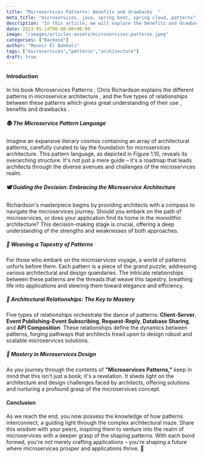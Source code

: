 ```yaml
---
title: "Microservices Patterns: Benefits and drawbacks  "
meta_title: "microservices, java, spring boot, spring cloud, patterns"
description: "In this article, we will explore the benefits and drawbacks of microservices patterns."
date: 2023-05-14T00:00:00+00:00
image: "/images/articles-assets/microservices-patterns.jpeg"
categories: ["Backend"]
author: "Mounir El Bakkali"
tags: ["microservices","patterns","architecture"]
draft: true
---
```


#### Introduction 
 

In his book Microservices Patterns , Chris Richardson explains the different patterns in microservice architecture , and the five types of relationships between these patterns which gives great understanding of their use , benefits and drawbacks .


##### 📚 The Microservice Pattern Language
Imagine  an expansive literary cosmos containing an array of architectural patterns, carefully curated to lay the foundation for microservices architecture. This pattern language, as depicted in Figure 1.10, reveals its overarching structure. It's not just a mere guide – it's a roadmap that leads architects through the diverse avenues and challenges of the microservices realm.

##### 🕊️ Guiding the Decision: Embracing the Microservice Architecture
Richardson's masterpiece begins by providing architects with a compass to navigate the microservices journey. Should you embark on the path of microservices, or does your application find its home in the monolithic architecture? This decision-making stage is crucial, offering a deep understanding of the strengths and weaknesses of both approaches.

##### 🧩 Weaving a Tapestry of Patterns
For those who embark on the microservices voyage, a world of patterns unfurls before them. Each pattern is a piece of the grand puzzle, addressing various architectural and design quandaries. The intricate relationships between these patterns are the threads that weave this tapestry, breathing life into applications and steering them toward elegance and efficiency.

##### 🔗 Architectural Relationships: The Key to Mastery
Five types of relationships orchestrate the dance of patterns:<b> Client-Server</b>,<b> Event Publishing-Event Subscribing</b>,<b> Request-Reply</b>,<b> Database Sharing</b>, and <b>API Composition</b>. These relationships define the dynamics between patterns, forging pathways that architects tread upon to design robust and scalable microservices solutions.

##### 🚀 Mastery in Microservices Design

As you journey through the contents of <b>"Microservices Patterns,"</b> keep in mind that this isn't just a book; it's a revelation. It sheds light on the architecture and design challenges faced by architects, offering solutions and nurturing a profound grasp of the microservices concept.

#### Conclusion
As we reach the end, you now possess the knowledge of how patterns interconnect, a guiding light through the complex architectural maze. Share this wisdom with your peers, inspiring them to venture into the realm of microservices with a deeper grasp of the shaping patterns. With each bond formed, you're not merely crafting applications – you're shaping a future where microservices prosper and applications thrive. 📘
